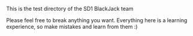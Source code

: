 This is the test directory of the SD1 BlackJack team

Please feel free to break anything you want. Everything here is a learning 
experience, so make mistakes and learn from them :)

